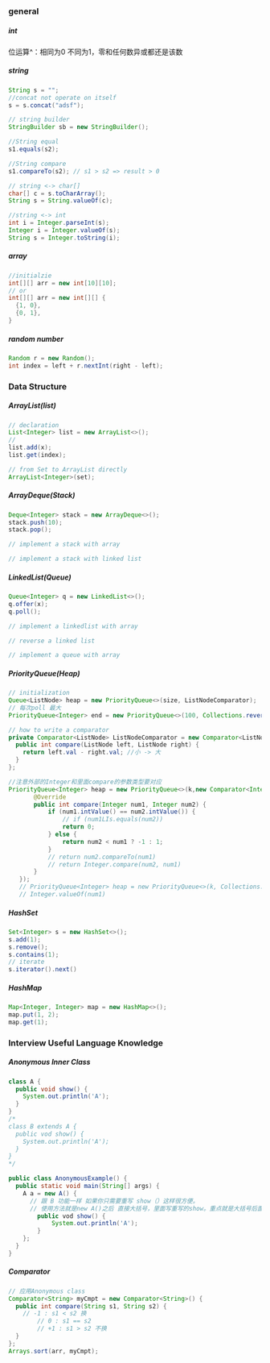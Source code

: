 ### general

##### int

位运算^：相同为0 不同为1，零和任何数异或都还是该数

##### string

```java
String s = "";
//concat not operate on itself
s = s.concat("adsf");

// string builder
StringBuilder sb = new StringBuilder();

//String equal
s1.equals(s2);

//String compare
s1.compareTo(s2); // s1 > s2 => result > 0

// string <-> char[]
char[] c = s.toCharArray();
String s = String.valueOf(c);

//string <-> int
int i = Integer.parseInt(s);
Integer i = Integer.valueOf(s);
String s = Integer.toString(i);
```

##### array

```java
//initialzie
int[][] arr = new int[10][10];
// or
int[][] arr = new int[][] {
  {1, 0},
  {0, 1},
}
```

##### random number

```java
Random r = new Random();
int index = left + r.nextInt(right - left); 
```







### Data Structure

##### ArrayList(list)

```java
// declaration
List<Integer> list = new ArrayList<>();
//
list.add(x);
list.get(index);
```

```java
// from Set to ArrayList directly
ArrayList<Integer>(set);
```



##### ArrayDeque(Stack)

```java
Deque<Integer> stack = new ArrayDeque<>();
stack.push(10);
stack.pop();
```

```java
// implement a stack with array
```

```java
// implement a stack with linked list
```

##### LinkedList(Queue)

```java
Queue<Integer> q = new LinkedList<>();
q.offer(x);
q.poll();
```

```java
// implement a linkedlist with array
```

```java
// reverse a linked list
```

```java
// implement a queue with array
```



##### PriorityQueue(Heap)

```java
// initialization
Queue<ListNode> heap = new PriorityQueue<>(size, ListNodeComparator);
// 每次poll 最大
PriorityQueue<Integer> end = new PriorityQueue<>(100, Collections.reverseOrder());

// how to write a comparator
private Comparator<ListNode> ListNodeComparator = new Comparator<ListNode>() {
  public int compare(ListNode left, ListNode right) {
    return left.val - right.val; //小 -> 大
  }
};

//注意外部的Integer和里面compare的参数类型要对应
PriorityQueue<Integer> heap = new PriorityQueue<>(k,new Comparator<Integer>() {
       @Override
       public int compare(Integer num1, Integer num2) {
           if (num1.intValue() == num2.intValue()) {
               // if (num1LIs.equals(num2))
               return 0;
           } else {
               return num2 < num1 ? -1 : 1;
           }
           // return num2.compareTo(num1)
           // return Integer.compare(num2, num1)         
       }
   });
   // PriorityQueue<Integer> heap = new PriorityQueue<>(k, Collections.reverseOrder());
   // Integer.valueOf(num1)

```

##### HashSet

```java
Set<Integer> s = new HashSet<>();
s.add(1);
s.remove();
s.contains(1);
// iterate
s.iterator().next()
```

##### HashMap

```java
Map<Integer, Integer> map = new HashMap<>();
map.put(1, 2);
map.get(1);
```





### Interview Useful Language Knowledge

##### Anonymous Inner Class

```java
class A {
  public void show() {
    System.out.println('A');
  }
}
/*
class B extends A {
  public vod show() {
  	System.out.println('A');
  }
}
*/

public class AnonymousExample() {
  public static void main(String[] args) {
    A a = new A() {
      // 跟 B 功能一样 如果你只需要重写 show（）这样很方便。
      // 使用方法就是new A()之后 直接大括号，里面写重写的show。重点就是大括号后面有分号
    	public vod show() {
  			System.out.println('A');
  		}
    };
  }
}

```

##### Comparator

```java
// 应用Anonymous class
Comparator<String> myCmpt = new Comparator<String>() {
  public int compare(String s1, String s2) {
    // -1 : s1 < s2 换
		// 0 : s1 == s2
		// +1 : s1 > s2 不换
  }
};
Arrays.sort(arr, myCmpt);
```




